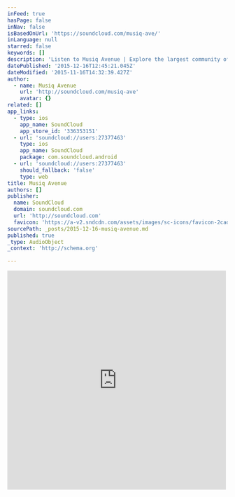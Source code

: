 ```yaml
---
inFeed: true
hasPage: false
inNav: false
isBasedOnUrl: 'https://soundcloud.com/musiq-ave/'
inLanguage: null
starred: false
keywords: []
description: 'Listen to Musiq Avenue | Explore the largest community of artists, bands, podcasters and creators of music & audio.. 50 Tracks. 280 Followers. Stream Tracks and Playlists from Musiq Avenue on your desktop or mobile device.'
datePublished: '2015-12-16T12:45:21.045Z'
dateModified: '2015-11-16T14:32:39.427Z'
author:
  - name: Musiq Avenue
    url: 'http://soundcloud.com/musiq-ave'
    avatar: {}
related: []
app_links:
  - type: ios
    app_name: SoundCloud
    app_store_id: '336353151'
  - url: 'soundcloud://users:27377463'
    type: ios
    app_name: SoundCloud
    package: com.soundcloud.android
  - url: 'soundcloud://users:27377463'
    should_fallback: 'false'
    type: web
title: Musiq Avenue
authors: []
publisher:
  name: SoundCloud
  domain: soundcloud.com
  url: 'http://soundcloud.com'
  favicon: 'https://a-v2.sndcdn.com/assets/images/sc-icons/favicon-2cadd14b.ico'
sourcePath: _posts/2015-12-16-musiq-avenue.md
published: true
_type: AudioObject
_context: 'http://schema.org'

---
```

<iframe src="https://cdn.embedly.com/widgets/media.html?src=https%3A%2F%2Fw.soundcloud.com%2Fplayer%2F%3Fvisual%3Dtrue%26url%3Dhttp%253A%252F%252Fapi.soundcloud.com%252Fusers%252F27377463%26show_artwork%3Dtrue&amp;url=https%3A%2F%2Fsoundcloud.com%2Fmusiq-ave%2F&amp;image=http%3A%2F%2Fi1.sndcdn.com%2Favatars-000087656960-uc5x59-t500x500.jpg&amp;key=b7d04c9b404c499eba89ee7072e1c4f7&amp;type=text%2Fhtml&amp;schema=soundcloud" width="500" height="500" scrolling="no" frameborder="0" allowfullscreen="allowfullscreen" style=""></iframe>